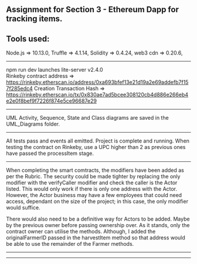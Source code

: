 Assignment for Section 3 - Ethereum Dapp for tracking items.
------------------------------------------------------------

Tools used:
-----------

  Node.js => 10.13.0,
  Truffle => 4.1.14,
  Solidity => 0.4.24,
  web3 cdn => 0.20.6,
  
-------------------------

npm run dev launches lite-server v2.4.0  
Rinkeby contract address => https://rinkeby.etherscan.io/address/0xa693bfef13e21d19a2e69addefb7f157f285edc4
Creation Transaction Hash => https://rinkeby.etherscan.io/tx/0x830ae7ad5bcee308120cb4d886e266eb4e2e0f8bef9f7226f874e5ce96687e29

--------------------------

UML Activity, Sequence, State and Class diagrams are saved in the UML_Diagrams folder.

--------------------------

All tests pass and events all emitted.
Project is complete and running. When testing the contract on Rinkeby, use a UPC higher than 2 as previous ones have passed the processItem stage.

--------------------------

When completing the smart comtracts, the modifiers have been added as per the Rubric.
The security could be made tighter by replacing the only<Actor> modifier with the verifyCaller modifier and check the caller is the Actor listed.
This would only work if there is only one address with the Actor. However, the Actor business may have a few employees that could need access, 
  dependant on the size of the project; in this case, the only<Actor> modifier would suffice.
 
There would also need to be a definitive way for Actors to be added. Maybe by the previous owner before passing ownership over.
As it stands, only the contract owner can utilise the methods. Although, I added the originalFarmerID passed in the harvestItem method so that address 
  would be able to use the remainder of the Farmer methods.

--------------------------
--------------------------
